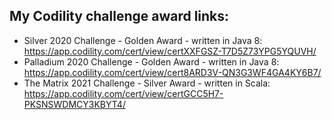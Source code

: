 ## My Codility challenge award links:

* Silver 2020 Challenge - Golden Award - written in Java 8: https://app.codility.com/cert/view/certXXFGSZ-T7D5Z73YPG5YQUVH/
* Palladium 2020 Challenge - Golden Award - written in Java 8: https://app.codility.com/cert/view/cert8ARD3V-QN3G3WF4GA4KY6B7/
* The Matrix 2021 Challenge - Silver Award - written in Scala: https://app.codility.com/cert/view/certGCC5H7-PKSNSWDMCY3KBYT4/
